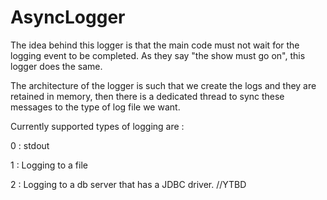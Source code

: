 # AsyncLogger
The idea behind this logger is that the main code must not wait for the logging event to be completed.
As they say "the show must go on", this logger does the same.

The architecture of the logger is such that we create the logs and they are retained in memory, then there is a dedicated thread to sync these messages to the type of log file we want.

Currently supported types of logging are :

  0 : stdout

  1 : Logging to a file

  2 : Logging to a db server that has a JDBC driver.
  //YTBD
